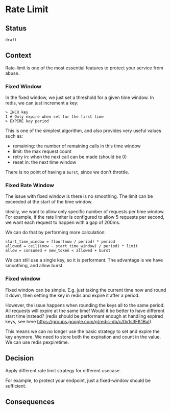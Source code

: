 # Rate Limit

## Status

`draft`

## Context

Rate-limit is one of the most essential features to protect your service from abuse.

### Fixed Window

In the fixed window, we just set a threshold for a given time window. In redis, we can just increment a key:

```
> INCR key
1 # Only expire when set for the first time
> EXPIRE key period
```

This is one of the simplest algorithm, and also provides very useful values such as:
- remaining: the number of remaining calls in this time window
- limit: the max request count
- retry in: when the next call can be made (should be 0)
- reset in: the next time window

There is no point of having a `burst`, since we don't throttle.

### Fixed Rate Window

The issue with fixed window is there is no smoothing. The limit can be exceeded at the start of the time window.

Ideally, we want to allow only specific number of requests per time window. For example, if the rate limiter is configured to allow 5 requests per second, we want each request to happen with a gap of 200ms.

We can do that by performing more calculation:

```
start_time_window = floor(now / period) * period
allowed = ceil((now - start_time_window) / period) * limit
allow = consumed + new_token < allowed + burst
```

We can still use a single key, so it is performant. The advantage is we have smoothing, and allow burst.

### Fixed window

Fixed window can be simple. E.g. just taking the current time now and round it down, then setting the key in redis and expire it after a period.

However, the issue happens when rounding the keys all to the same period. All requests will expire at the same time! Would it be better to have different start time instead? (redis should be performant enough at handling expired keys, see here https://groups.google.com/g/redis-db/c/0v1s3FK1BuI).

This means we can no longer use the basic strategy to set and expire the key anymore. We need to store both the expiration and count in the value. We can use redis pexpiretime.

## Decision


Apply different rate limit strategy for different usecase.

For example, to protect your endpoint, just a fixed-window should be sufficient.


## Consequences
